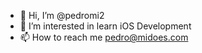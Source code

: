 - 👋 Hi, I’m @pedromi2
- 👀 I’m interested in learn iOS Development
- 📫 How to reach me pedro@midoes.com

<!---
pedromi2/pedromi2 is a ✨ special ✨ repository because its `README.md` (this file) appears on your GitHub profile.
You can click the Preview link to take a look at your changes.
--->
